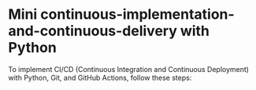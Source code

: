 # Mini continuous-implementation-and-continuous-delivery with Python 
To implement CI/CD (Continuous Integration and Continuous Deployment) with Python, Git, and GitHub Actions, follow these steps:

